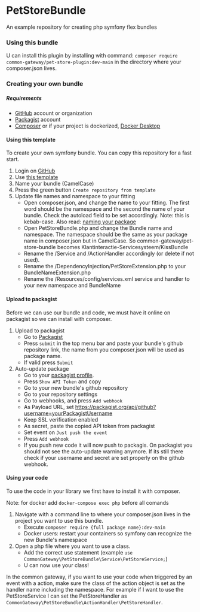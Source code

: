 # PetStoreBundle
An example repository for creating php symfony flex bundles


### Using this bundle
U can install this plugin by installing with command:
`composer require common-gateway/pet-store-plugin:dev-main`
in the directory where your composer.json lives.

### Creating your own bundle

##### Requirements
- [GitHub](https://github.com/login) account or organization
- [Packagist](https://packagist.org/login/) account
- [Composer](https://getcomposer.org/download/) or if your project is dockerized, [Docker Desktop](https://www.docker.com/products/docker-desktop/)

#### Using this template

To create your own symfony bundle. You can copy this repository for a fast start.

1. Login on [GitHub](https://github.com)
2. Use [this template](https://github.com/Klantinteractie-Servicesysteem/KissBundle/generate)
3. Name your bundle (CamelCase)
4. Press the green button `Create repository from template`
5. Update file names and namespace to your fitting 
   - Open composer.json, and change the name to your fitting. The first word should be the namespace and the second the name of your bundle. Check the autoload field to be set accordingly. Note: this is kebab-case. Also read: [naming your package](https://packagist.org/about#naming-your-package)
   - Open PetStoreBundle.php and change the Bundle name and namespace. The namespace should be the same as your package name in composer.json but in CamelCase. So common-gateway/pet-store-bundle becomes Klantinteractie-Servicesysteem/KissBundle
   - Rename the /Service and /ActionHandler accordingly (or delete if not used).
   - Rename the /DependencyInjection/PetStoreExtension.php to your BundleNameExtension.php
   - Rename the /Resources/config/services.xml service and handler to your new namespace and BundleName  

#### Upload to packagist

Before we can use our bundle and code, we must have it online on packagist so we can install with composer.

1. Upload to packagist  
   - Go to [Packagist](https://packagist.org)
   - Press `submit` in the top menu bar and paste your bundle's github repository link, the name from you composer.json will be used as package name.
   - If valid press `Submit`
2. Auto-update package
   - Go to your [packagist profile](https://packagist.org/profile/).
   - Press `Show API Token` and copy
   - Go to your new bundle's github repository
   - Go to your repository settings
   - Go to webhooks, and press `Add webhook`
   - As Payload URL, set https://packagist.org/api/github?username=yourPackagistUsername  
   - Keep SSL verification enabled
   - As secret, paste the copied API token from packagist
   - Set event on `Just push the event`
   - Press `Add webhook`
   - If you push new code it will now push to packagis. On packagist you should not see the auto-update warning anymore. If its still there check if your username and secret are set properly on the github webhook.

#### Using your code

To use the code in your library we first have to install it with composer.

Note: for docker add `docker-compose exec php` before all comands

1. Navigate with a command line to where your composer.json lives in the project you want to use this bundle.
   - Execute `composer require {full package name}:dev-main`
   - Docker users: restart your containers so symfony can recognize the new Bundle's namespace
2. Open a php file where you want to use a class.
   - Add the correct use statement (example `use CommonGateway\PetStoreBundle\Service\PetStoreService;`)
   - U can now use your class!

In the common gateway, if you want to use your code when triggered by an event with a action, make sure the class of the action object is set as the handler name including the namespace. For example if I want to use the PetStoreService I can set the PetStoreHandler as `CommonGateway\PetStoreBundle\ActionHandler\PetStoreHandler`.
